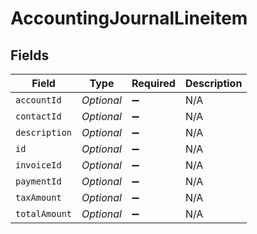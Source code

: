 # AccountingJournalLineitem


## Fields

| Field              | Type               | Required           | Description        |
| ------------------ | ------------------ | ------------------ | ------------------ |
| `accountId`        | *Optional<String>* | :heavy_minus_sign: | N/A                |
| `contactId`        | *Optional<String>* | :heavy_minus_sign: | N/A                |
| `description`      | *Optional<String>* | :heavy_minus_sign: | N/A                |
| `id`               | *Optional<String>* | :heavy_minus_sign: | N/A                |
| `invoiceId`        | *Optional<String>* | :heavy_minus_sign: | N/A                |
| `paymentId`        | *Optional<String>* | :heavy_minus_sign: | N/A                |
| `taxAmount`        | *Optional<Double>* | :heavy_minus_sign: | N/A                |
| `totalAmount`      | *Optional<Double>* | :heavy_minus_sign: | N/A                |